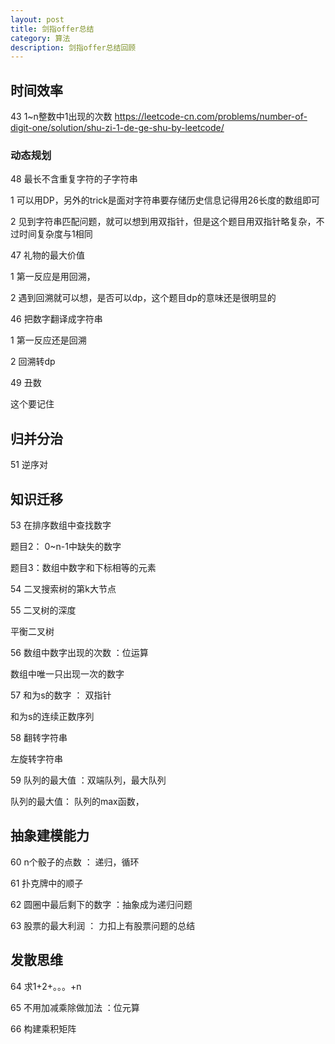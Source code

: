 ```yaml
---
layout: post
title: 剑指offer总结
category: 算法
description: 剑指offer总结回顾
---
```


## 时间效率

43 1~n整数中1出现的次数  https://leetcode-cn.com/problems/number-of-digit-one/solution/shu-zi-1-de-ge-shu-by-leetcode/ 

### 动态规划

48 最长不含重复字符的子字符串

1 可以用DP，另外的trick是面对字符串要存储历史信息记得用26长度的数组即可

2 见到字符串匹配问题，就可以想到用双指针，但是这个题目用双指针略复杂，不过时间复杂度与1相同

47 礼物的最大价值

1 第一反应是用回溯，

2 遇到回溯就可以想，是否可以dp，这个题目dp的意味还是很明显的

46 把数字翻译成字符串

1 第一反应还是回溯

2 回溯转dp

49 丑数

这个要记住

## 归并分治

51 逆序对

## 知识迁移

53 在排序数组中查找数字

题目2： 0~n-1中缺失的数字

题目3：数组中数字和下标相等的元素

54 二叉搜索树的第k大节点

55 二叉树的深度

平衡二叉树

56 数组中数字出现的次数 ：位运算

数组中唯一只出现一次的数字

57 和为s的数字 ： 双指针

和为s的连续正数序列

58 翻转字符串

左旋转字符串

59 队列的最大值 ：双端队列，最大队列

队列的最大值： 队列的max函数，

## 抽象建模能力

60 n个骰子的点数 ： 递归，循环

61 扑克牌中的顺子  

62 圆圈中最后剩下的数字 ：抽象成为递归问题

63 股票的最大利润 ： 力扣上有股票问题的总结

## 发散思维

64 求1+2+。。。+n

65 不用加减乘除做加法  ：位元算

66 构建乘积矩阵

